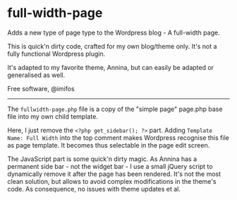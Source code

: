 # full-width-page

Adds a new type of page type to the Wordpress blog - A full-width page.

This is quick'n dirty code, crafted for my own blog/theme only. It's not a
fully functional Wordpress plugin.

It's adapted to my favorite theme, Annina, but can easily be adapted or generalised as well.

Free software, @imifos

-----------

The ```fullwidth-page.php``` file is a copy of the "simple page" page.php base file into my own child template.

Here, I just remove the ```<?php get_sidebar(); ?>``` part. Adding ```Template Name: Full Width``` into the top comment makes
Wordpress recognise this file as page template. It becomes thus selectable in the page edit screen.

The JavaScript part is some quick'n dirty magic. As Annina has a permanent side bar - not the widget bar - I use a small jQuery
 script to dynamically remove it after the page has been rendered. It's not the most clean solution, but allows to avoid
 complex modifications in the theme's code. As consequence, no issues with theme updates et al.

